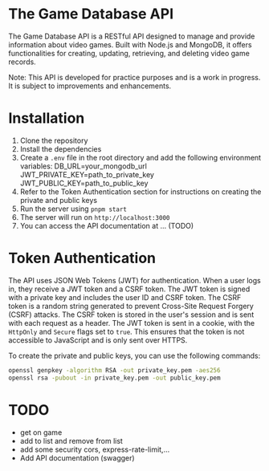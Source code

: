 # The Game Database API

The Game Database API is a RESTful API designed to manage and provide information about video games. Built with Node.js 
and MongoDB, it offers functionalities for creating, updating, retrieving, and deleting video game records.

Note: This API is developed for practice purposes and is a work in progress. It is subject to improvements and enhancements.

# Installation

1. Clone the repository
2. Install the dependencies
3. Create a `.env` file in the root directory and add the following environment variables:
DB_URL=your_mongodb_url 
JWT_PRIVATE_KEY=path_to_private_key
JWT_PUBLIC_KEY=path_to_public_key
4. Refer to the Token Authentication section for instructions on creating the private and public keys 
5. Run the server using `pnpm start`
6. The server will run on `http://localhost:3000`
7. You can access the API documentation at ... (TODO)

# Token Authentication

The API uses JSON Web Tokens (JWT) for authentication.
When a user logs in, they receive a JWT token and a CSRF token. The JWT token is signed with a private key and includes 
the user ID and CSRF token. The CSRF token is a random string generated to prevent Cross-Site Request Forgery (CSRF) 
attacks. The CSRF token is stored in the user's session and is sent with each request as a header. 
The JWT token is sent in a cookie, with the `HttpOnly` and `Secure` flags set to `true`. This ensures that the token is
not accessible to JavaScript and is only sent over HTTPS.

To create the private and public keys, you can use the following commands:
```bash
openssl genpkey -algorithm RSA -out private_key.pem -aes256
openssl rsa -pubout -in private_key.pem -out public_key.pem
```

# TODO
- get on game
- add to list and remove from list
- add some security cors, express-rate-limit,...
- Add API documentation (swagger)